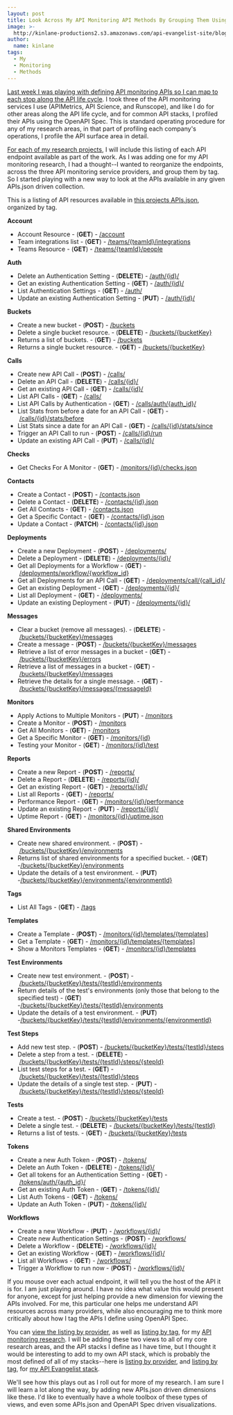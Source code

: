 ```yaml
---
layout: post
title: Look Across My API Monitoring API Methods By Grouping Them Using Tag
image: >-
  http://kinlane-productions2.s3.amazonaws.com/api-evangelist-site/blog/api-monitoring-tag-cloud.png
author:
  name: kinlane
tags:
  - My
  - Monitoring
  - Methods
---
```

[Last week I was playing with defining API monitoring APIs so I can map to each stop along the API life cycle](http://apievangelist.com/2015/12/16/defining-api-monitoring-apis-so-i-can-map-to-each-stop-along-the-api-life-cycle/). I took three of the API monitoring services I use (APIMetrics, API Science, and Runscope), and like I do for other areas along the API life cycle, and for common API stacks, I profiled their APIs using the OpenAPI Spec. This is standard operating procedure for any of my research areas, in that part of profiling each company's operations, I profile the API surface area in detail.

[For each of my research projects](http://apievangelist.com/), I will include this listing of each API endpoint available as part of the work. As I was adding one for my API monitoring research, I had a thought--I wanted to reorganize the endpoints, across the three API monitoring service providers, and group them by tag. So I started playing with a new way to look at the APIs available in any given APIs.json driven collection.

This is a listing of API resources available in [this projects APIs.json](http://monitoring.apievangelist.com/apis.json), organized by tag.

**Account**

*   Account Resource - (**GET**) - [/account](http://monitoring.apievangelist.com/apisjson/bytag.html "api.runscope.com")
*   Team integrations list - (**GET**) - [/teams/{teamId}/integrations](http://monitoring.apievangelist.com/apisjson/bytag.html "api.runscope.com")
*   Teams Resource - (**GET**) - [/teams/{teamId}/people](http://monitoring.apievangelist.com/apisjson/bytag.html "api.runscope.com")

**Auth**

*   Delete an Authentication Setting - (**DELETE**) - [/auth/{id}/](http://monitoring.apievangelist.com/apisjson/bytag.html "client.apimetrics.io")
*   Get an existing Authentication Setting - (**GET**) - [/auth/{id}/](http://monitoring.apievangelist.com/apisjson/bytag.html "client.apimetrics.io")
*   List Authentication Settings - (**GET**) - [/auth/](http://monitoring.apievangelist.com/apisjson/bytag.html "client.apimetrics.io")
*   Update an existing Authentication Setting - (**PUT**) - [/auth/{id}/](http://monitoring.apievangelist.com/apisjson/bytag.html "client.apimetrics.io")

**Buckets**

*   Create a new bucket - (**POST**) - [/buckets](http://monitoring.apievangelist.com/apisjson/bytag.html "api.runscope.com")
*   Delete a single bucket resource. - (**DELETE**) - [/buckets/{bucketKey}](http://monitoring.apievangelist.com/apisjson/bytag.html "api.runscope.com")
*   Returns a list of buckets. - (**GET**) - [/buckets](http://monitoring.apievangelist.com/apisjson/bytag.html "api.runscope.com")
*   Returns a single bucket resource. - (**GET**) - [/buckets/{bucketKey}](http://monitoring.apievangelist.com/apisjson/bytag.html "api.runscope.com")

**Calls**

*   Create new API Call - (**POST**) - [/calls/](http://monitoring.apievangelist.com/apisjson/bytag.html "client.apimetrics.io")
*   Delete an API Call - (**DELETE**) - [/calls/{id}/](http://monitoring.apievangelist.com/apisjson/bytag.html "client.apimetrics.io")
*   Get an existing API Call - (**GET**) - [/calls/{id}/](http://monitoring.apievangelist.com/apisjson/bytag.html "client.apimetrics.io")
*   List API Calls - (**GET**) - [/calls/](http://monitoring.apievangelist.com/apisjson/bytag.html "client.apimetrics.io")
*   List API Calls by Authentication - (**GET**) - [/calls/auth/{auth\_id}/](http://monitoring.apievangelist.com/apisjson/bytag.html "client.apimetrics.io")
*   List Stats from before a date for an API Call - (**GET**) - [/calls/{id}/stats/before](http://monitoring.apievangelist.com/apisjson/bytag.html "client.apimetrics.io")
*   List Stats since a date for an API Call - (**GET**) - [/calls/{id}/stats/since](http://monitoring.apievangelist.com/apisjson/bytag.html "client.apimetrics.io")
*   Trigger an API Call to run - (**POST**) - [/calls/{id}/run](http://monitoring.apievangelist.com/apisjson/bytag.html "client.apimetrics.io")
*   Update an existing API Call - (**PUT**) - [/calls/{id}/](http://monitoring.apievangelist.com/apisjson/bytag.html "client.apimetrics.io")

**Checks**

*   Get Checks For A Monitor - (**GET**) - [/monitors/{id}/checks.json](http://monitoring.apievangelist.com/apisjson/bytag.html "api.apiscience.com")

**Contacts**

*   Create a Contact - (**POST**) - [/contacts.json](http://monitoring.apievangelist.com/apisjson/bytag.html "api.apiscience.com")
*   Delete a Contact - (**DELETE**) - [/contacts/{id}.json](http://monitoring.apievangelist.com/apisjson/bytag.html "api.apiscience.com")
*   Get All Contacts - (**GET**) - [/contacts.json](http://monitoring.apievangelist.com/apisjson/bytag.html "api.apiscience.com")
*   Get a Specific Contact - (**GET**) - [/contacts/{id}.json](http://monitoring.apievangelist.com/apisjson/bytag.html "api.apiscience.com")
*   Update a Contact - (**PATCH**) - [/contacts/{id}.json](http://monitoring.apievangelist.com/apisjson/bytag.html "api.apiscience.com")

**Deployments**

*   Create a new Deployment - (**POST**) - [/deployments/](http://monitoring.apievangelist.com/apisjson/bytag.html "client.apimetrics.io")
*   Delete a Deployment - (**DELETE**) - [/deployments/{id}/](http://monitoring.apievangelist.com/apisjson/bytag.html "client.apimetrics.io")
*   Get all Deployments for a Workflow - (**GET**) - [/deployments/workflow/{workflow\_id}](http://monitoring.apievangelist.com/apisjson/bytag.html "client.apimetrics.io")
*   Get all Deployments for an API Call - (**GET**) - [/deployments/call/{call\_id}/](http://monitoring.apievangelist.com/apisjson/bytag.html "client.apimetrics.io")
*   Get an existing Deployment - (**GET**) - [/deployments/{id}/](http://monitoring.apievangelist.com/apisjson/bytag.html "client.apimetrics.io")
*   List all Deployment - (**GET**) - [/deployments/](http://monitoring.apievangelist.com/apisjson/bytag.html "client.apimetrics.io")
*   Update an existing Deployment - (**PUT**) - [/deployments/{id}/](http://monitoring.apievangelist.com/apisjson/bytag.html "client.apimetrics.io")

**Messages**

*   Clear a bucket (remove all messages). - (**DELETE**) - [/buckets/{bucketKey}/messages](http://monitoring.apievangelist.com/apisjson/bytag.html "api.runscope.com")
*   Create a message - (**POST**) - [/buckets/{bucketKey}/messages](http://monitoring.apievangelist.com/apisjson/bytag.html "api.runscope.com")
*   Retrieve a list of error messages in a bucket - (**GET**) - [/buckets/{bucketKey}/errors](http://monitoring.apievangelist.com/apisjson/bytag.html "api.runscope.com")
*   Retrieve a list of messages in a bucket - (**GET**) - [/buckets/{bucketKey}/messages](http://monitoring.apievangelist.com/apisjson/bytag.html "api.runscope.com")
*   Retrieve the details for a single message. - (**GET**) - [/buckets/{bucketKey}/messages/{messageId}](http://monitoring.apievangelist.com/apisjson/bytag.html "api.runscope.com")

**Monitors**

*   Apply Actions to Multiple Monitors - (**PUT**) - [/monitors](http://monitoring.apievangelist.com/apisjson/bytag.html "api.apiscience.com")
*   Create a Monitor - (**POST**) - [/monitors](http://monitoring.apievangelist.com/apisjson/bytag.html "api.apiscience.com")
*   Get All Monitors - (**GET**) - [/monitors](http://monitoring.apievangelist.com/apisjson/bytag.html "api.apiscience.com")
*   Get a Specific Monitor - (**GET**) - [/monitors/{id}](http://monitoring.apievangelist.com/apisjson/bytag.html "api.apiscience.com")
*   Testing your Monitor - (**GET**) - [/monitors/{id}/test](http://monitoring.apievangelist.com/apisjson/bytag.html "api.apiscience.com")

**Reports**

*   Create a new Report - (**POST**) - [/reports/](http://monitoring.apievangelist.com/apisjson/bytag.html "client.apimetrics.io")
*   Delete a Report - (**DELETE**) - [/reports/{id}/](http://monitoring.apievangelist.com/apisjson/bytag.html "client.apimetrics.io")
*   Get an existing Report - (**GET**) - [/reports/{id}/](http://monitoring.apievangelist.com/apisjson/bytag.html "client.apimetrics.io")
*   List all Reports - (**GET**) - [/reports/](http://monitoring.apievangelist.com/apisjson/bytag.html "client.apimetrics.io")
*   Performance Report - (**GET**) - [/monitors/{id}/performance](http://monitoring.apievangelist.com/apisjson/bytag.html "api.apiscience.com")
*   Update an existing Report - (**PUT**) - [/reports/{id}/](http://monitoring.apievangelist.com/apisjson/bytag.html "client.apimetrics.io")
*   Uptime Report - (**GET**) - [/monitors/{id}/uptime.json](http://monitoring.apievangelist.com/apisjson/bytag.html "api.apiscience.com")

**Shared Environments**

*   Create new shared environment. - (**POST**) - [/buckets/{bucketKey}/environments](http://monitoring.apievangelist.com/apisjson/bytag.html "api.runscope.com")
*   Returns list of shared environments for a specified bucket. - (**GET**) -[/buckets/{bucketKey}/environments](http://monitoring.apievangelist.com/apisjson/bytag.html "api.runscope.com")
*   Update the details of a test environment. - (**PUT**) -[/buckets/{bucketKey}/environments/{environmentId}](http://monitoring.apievangelist.com/apisjson/bytag.html "api.runscope.com")

**Tags**

*   List All Tags - (**GET**) - [/tags](http://monitoring.apievangelist.com/apisjson/bytag.html "api.apiscience.com")

**Templates**

*   Create a Template - (**POST**) - [/monitors/{id}/templates/{templates\]](http://monitoring.apievangelist.com/apisjson/bytag.html "api.apiscience.com")
*   Get a Template - (**GET**) - [/monitors/{id}/templates/{templates\]](http://monitoring.apievangelist.com/apisjson/bytag.html "api.apiscience.com")
*   Show a Monitors Templates - (**GET**) - [/monitors/{id}/templates](http://monitoring.apievangelist.com/apisjson/bytag.html "api.apiscience.com")

**Test Environments**

*   Create new test environment. - (**POST**) - [/buckets/{bucketKey}/tests/{testId}/environments](http://monitoring.apievangelist.com/apisjson/bytag.html "api.runscope.com")
*   Return details of the test's environments (only those that belong to the specified test) - (**GET**) -[/buckets/{bucketKey}/tests/{testId}/environments](http://monitoring.apievangelist.com/apisjson/bytag.html "api.runscope.com")
*   Update the details of a test environment. - (**PUT**) -[/buckets/{bucketKey}/tests/{testId}/environments/{environmentId}](http://monitoring.apievangelist.com/apisjson/bytag.html "api.runscope.com")

**Test Steps**

*   Add new test step. - (**POST**) - [/buckets/{bucketKey}/tests/{testId}/steps](http://monitoring.apievangelist.com/apisjson/bytag.html "api.runscope.com")
*   Delete a step from a test. - (**DELETE**) - [/buckets/{bucketKey}/tests/{testId}/steps/{stepId}](http://monitoring.apievangelist.com/apisjson/bytag.html "api.runscope.com")
*   List test steps for a test. - (**GET**) - [/buckets/{bucketKey}/tests/{testId}/steps](http://monitoring.apievangelist.com/apisjson/bytag.html "api.runscope.com")
*   Update the details of a single test step. - (**PUT**) - [/buckets/{bucketKey}/tests/{testId}/steps/{stepId}](http://monitoring.apievangelist.com/apisjson/bytag.html "api.runscope.com")

**Tests**

*   Create a test. - (**POST**) - [/buckets/{bucketKey}/tests](http://monitoring.apievangelist.com/apisjson/bytag.html "api.runscope.com")
*   Delete a single test. - (**DELETE**) - [/buckets/{bucketKey}/tests/{testId}](http://monitoring.apievangelist.com/apisjson/bytag.html "api.runscope.com")
*   Returns a list of tests. - (**GET**) - [/buckets/{bucketKey}/tests](http://monitoring.apievangelist.com/apisjson/bytag.html "api.runscope.com")

**Tokens**

*   Create a new Auth Token - (**POST**) - [/tokens/](http://monitoring.apievangelist.com/apisjson/bytag.html "client.apimetrics.io")
*   Delete an Auth Token - (**DELETE**) - [/tokens/{id}/](http://monitoring.apievangelist.com/apisjson/bytag.html "client.apimetrics.io")
*   Get all tokens for an Authentication Setting - (**GET**) - [/tokens/auth/{auth\_id}/](http://monitoring.apievangelist.com/apisjson/bytag.html "client.apimetrics.io")
*   Get an existing Auth Token - (**GET**) - [/tokens/{id}/](http://monitoring.apievangelist.com/apisjson/bytag.html "client.apimetrics.io")
*   List Auth Tokens - (**GET**) - [/tokens/](http://monitoring.apievangelist.com/apisjson/bytag.html "client.apimetrics.io")
*   Update an Auth Token - (**PUT**) - [/tokens/{id}/](http://monitoring.apievangelist.com/apisjson/bytag.html "client.apimetrics.io")

**Workflows**

*   Create a new Workflow - (**PUT**) - [/workflows/{id}/](http://monitoring.apievangelist.com/apisjson/bytag.html "client.apimetrics.io")
*   Create new Authentication Settings - (**POST**) - [/workflows/](http://monitoring.apievangelist.com/apisjson/bytag.html "client.apimetrics.io")
*   Delete a Workflow - (**DELETE**) - [/workflows/{id}/](http://monitoring.apievangelist.com/apisjson/bytag.html "client.apimetrics.io")
*   Get an existing Workflow - (**GET**) - [/workflows/{id}/](http://monitoring.apievangelist.com/apisjson/bytag.html "client.apimetrics.io")
*   List all Workflows - (**GET**) - [/workflows/](http://monitoring.apievangelist.com/apisjson/bytag.html "client.apimetrics.io")
*   Trigger a Workflow to run now - (**POST**) - [/workflows/{id}/](http://monitoring.apievangelist.com/apisjson/bytag.html "client.apimetrics.io")

If you mouse over each actual endpoint, it will tell you the host of the API it is for. I am just playing around. I have no idea what value this would present for anyone, except for just helping provide a new dimension for viewing the APIs involved. For me, this particular one helps me understand API resources across many providers, while also encouraging me to think more critically about how I tag the APIs I define using OpenAPI Spec.

You can [view the listing by provider](http://monitoring.apievangelist.com/apisjson/bycollection.html), as well as [listing by tag](http://monitoring.apievangelist.com/apisjson/bytag.html), for my [API monitoring research](http://monitoring.apievangelist.com). I will be adding these two views to all of my core research areas, and the API stacks I define as I have time, but I thought it would be interesting to add to my own API stack, which is probably the most defined of all of my stacks--here is [listing by provider](http://stack.apievangelist.com/apisjson/bycollection.html), and [listing by tag](http://stack.apievangelist.com/apisjson/bytag.html), for [my API Evangelist stack](http://stack.apievangelist.com/companies.html).

We'll see how this plays out as I roll out for more of my research. I am sure I will learn a lot along the way, by adding new APIs.json driven dimensions like these. I'd like to eventually have a whole toolbox of these types of views, and even some APIs.json and OpenAPI Spec driven visualizations.